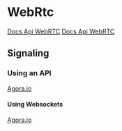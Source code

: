 

# WebRtc

[Docs Api WebRTC](https://developer.mozilla.org/fr/docs/Web/API/WebRTC_API)
[Docs Api WebRTC](https://github.com/aljanabim/simple_webrtc_signaling_server)

## Signaling
### Using an API
[Agora.io](https://sso2.agora.io/en/v4/signup/with-email, "Agora.io")

#### Using Websockets

[Agora.io](https://sso2.agora.io/en/v4/signup/with-email, "Agora.io")